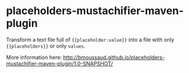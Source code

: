 placeholders-mustachifier-maven-plugin
======================================

Transform a text file full of `{{placeholder:value}}` into a file with only `{{placeholders}}` or only `values`.

More information here: http://bmoussaud.github.io/placeholders-mustachifier-maven-plugin/1.0-SNAPSHOT/

